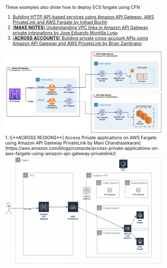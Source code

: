 These examples also show how to deploy ECS fargate using CFN

1. [Building HTTP API-based services using Amazon API Gateway, AWS PrivateLink and AWS Fargate by Irshad Buchh](https://aws.amazon.com/blogs/containers/building-http-api-based-services-using-aws-fargate/)
1. [[**MAKE NOTES**] Understanding VPC links in Amazon API Gateway private integrations by Jose Eduardo Montilla Lugo](https://aws.amazon.com/blogs/compute/understanding-vpc-links-in-amazon-api-gateway-private-integrations/)
1. [[**ACROSS ACCOUNTS**] Building private cross-account APIs using Amazon API Gateway and AWS PrivateLink by Brian Zambrano](https://aws.amazon.com/blogs/compute/building-private-cross-account-apis-using-amazon-api-gateway-and-aws-privatelink/)
  <img src="../images/agtwy-vpc-link-1.png" title="agtwy-vpc-link-1.png" width="900"/>
1. [[**ACROSS REGIONS**] Access Private applications on AWS Fargate using Amazon API Gateway PrivateLink by Mani Chandrasekaran](https://aws.amazon.com/blogs/compute/access-private-applications-on-aws-fargate-using-amazon-api-gateway-privatelink/)
  <img src="../images/agtwy-vpc-link-2.png" title="agtwy-vpc-link-2.png" width="900"/>